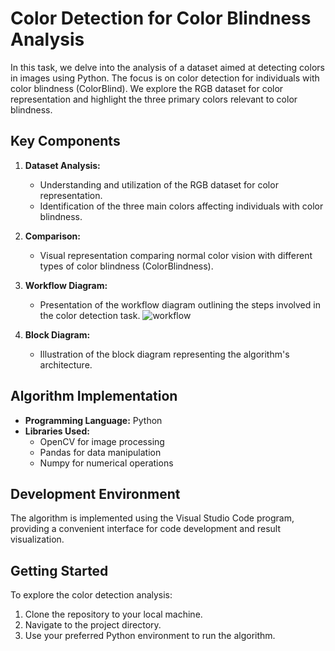 # Color Detection for Color Blindness Analysis

In this task, we delve into the analysis of a dataset aimed at detecting colors in images using Python. 
The focus is on color detection for individuals with color blindness (ColorBlind).
 We explore the RGB dataset for color representation and highlight the three primary colors relevant to color blindness. 

## Key Components

1. **Dataset Analysis:**
   - Understanding and utilization of the RGB dataset for color representation.
   - Identification of the three main colors affecting individuals with color blindness.

2. **Comparison:**
   - Visual representation comparing normal color vision with different types of color blindness (ColorBlindness).

3. **Workflow Diagram:**
   - Presentation of the workflow diagram outlining the steps involved in the color detection task.
     ![workflow](https://github.com/KPaccarizi/Color-detection-dataset-for-ColorBlind/assets/26025929/bc6ddead-6257-43ef-a504-6279bc7142d9)

4. **Block Diagram:**
   - Illustration of the block diagram representing the algorithm's architecture.

## Algorithm Implementation

- **Programming Language:** Python
- **Libraries Used:**
  - OpenCV for image processing
  - Pandas for data manipulation
  - Numpy for numerical operations

## Development Environment

The algorithm is implemented using the Visual Studio Code program, providing a convenient interface for code development and result visualization.

## Getting Started

To explore the color detection analysis:

1. Clone the repository to your local machine.
2. Navigate to the project directory.
3. Use your preferred Python environment to run the algorithm.

